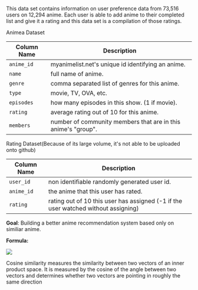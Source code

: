 This data set contains information on user preference data from 73,516 users on 12,294 anime. Each user is able to add anime to their completed list and give it a rating and this data set is a compilation of those ratings.

Animea Dataset

| Column Name | Description                                                    |
|-------------|----------------------------------------------------------------|
| `anime_id`  | myanimelist.net's unique id identifying an anime.              |
| `name`      | full name of anime.                                            |
| `genre`     | comma separated list of genres for this anime.                 |
| `type`      | movie, TV, OVA, etc.                                           |
| `episodes`  | how many episodes in this show. (1 if movie).                  |
| `rating`    |  average rating out of 10 for this anime.                      |
| `members`   | number of community members that are in this anime's "group".  |

Rating Dataset(Because of its large volume, it's not able to be uploaded onto github)

| Column Name | Description                                                                        |
|-------------|------------------------------------------------------------------------------------|
| `user_id`   | non identifiable randomly generated user id.                                       |
| `anime_id`  | the anime that this user has rated.                                                |
| `rating`    | rating out of 10 this user has assigned (-1 if the user watched without assigning) |

**Goal**:
Building a better anime recommendation system based only on similiar anime. 

**Formula:**

![](https://cdn-images-1.medium.com/max/579/1*5hJibEtQPavnbgRxg8w2Fg.gif)

Cosine similarity measures the similarity between two vectors of an inner product space. It is measured by the cosine of the angle between two vectors and determines whether two vectors are pointing in roughly the same direction
